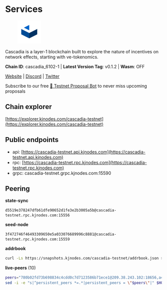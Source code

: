 # Services

<figure><img src="https://raw.githubusercontent.com/kj89/cosmos-images/main/logos/cascadia.png" alt=""><figcaption></figcaption></figure>

Cascadia is a layer-1 blockchain built to explore the  nature of incentives on network effects, starting  with ve-tokenomics.

**Chain ID**: cascadia_6102-1 | **Latest Version Tag**: v0.1.2 | **Wasm**: OFF

[Website](https://www.cascadia.foundation) | [Discord](https://discord.gg/cascadia) | [Twitter](https://twitter.com/CascadiaSystems)



Subscribe to our free [🤖 Testnet Proposal Bot](https://t.me/kjnodes_testnet_proposal_bot) to never miss upcoming proposals


## Chain explorer
[https://explorer.kjnodes.com/cascadia-testnet](https://explorer.kjnodes.com/cascadia-testnet)

## Public endpoints

* api: [https://cascadia-testnet.api.kjnodes.com](https://cascadia-testnet.api.kjnodes.com)
* rpc: [https://cascadia-testnet.rpc.kjnodes.com](https://cascadia-testnet.rpc.kjnodes.com)
* grpc: cascadia-testnet.grpc.kjnodes.com:15590

## Peering

**state-sync**

```text
d5519e378247dfb61dfe90652d1fe3e2b3005a5b@cascadia-testnet.rpc.kjnodes.com:15556
```

**seed-node**

```text
3f472746f46493309650e5a033076689996c8881@cascadia-testnet.rpc.kjnodes.com:15559
```

**addrbook**
```bash
curl -Ls https://snapshots.kjnodes.com/cascadia-testnet/addrbook.json > $HOME/.cascadiad/config/addrbook.json
```

**live-peers** (10)
```bash
peers="780b02fd73b698834c4cdd0c7d7123586b71ece1@209.38.243.102:18656,a48a05eeab4265e92cf8d4cb8fbd5c27829f5fe6@144.91.94.88:26656,4ec51eeff609e98100beb77bfb34fec9add6057d@45.14.194.130:18656,2f0f98db7eb4addb2895085962c70f1fde29f80d@217.76.50.195:26656,bd798e85f2e58cd0da70e6266014841dd79aaf04@65.109.160.90:18656,2fb0a8dd1c16b363d779229ab009479e0e60b7c1@95.129.57.179:36656,d5519e378247dfb61dfe90652d1fe3e2b3005a5b@65.109.68.190:15556,77ae41601b06b3ca611e51047df04d3e35908aff@5.78.79.229:18656,cd9b30d8839e0633249ab9b5e00eb9544cdf701d@65.109.122.93:26656,cf1a8643134d7c5378d7af1e426e1ada46881f6c@5.78.78.201:18656"
sed -i -e "s|^persistent_peers *=.*|persistent_peers = \"$peers\"|" $HOME/.cascadiad/config/config.toml
```
